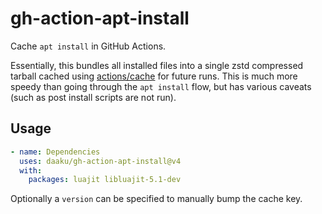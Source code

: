 # gh-action-apt-install

Cache `apt install` in GitHub Actions.

Essentially, this bundles all installed files into a single zstd compressed
tarball cached using [actions/cache](https://github.com/actions/cache) for
future runs. This is much more speedy than going through the `apt install` flow,
but has various caveats (such as post install scripts are not run).

## Usage

```yaml
- name: Dependencies
  uses: daaku/gh-action-apt-install@v4
  with:
    packages: luajit libluajit-5.1-dev
```

Optionally a `version` can be specified to manually bump the cache key.
